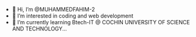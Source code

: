 - 👋 Hi, I’m @MUHAMMEDFAHIM-2
- 👀 I’m interested in coding and web development
- 🌱 I’m currently learning Btech-IT @ COCHIN UNIVERSITY OF SCIENCE AND TECHNOLOGY...
<!---
MUHAMMEDFAHIM-2/MUHAMMEDFAHIM-2 is a ✨ special ✨ repository because its `README.md` (this file) appears on your GitHub profile.
You can click the Preview link to take a look at your changes.
--->

